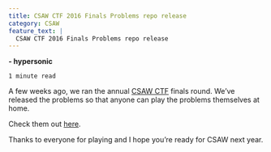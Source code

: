 ```yaml
---
title: CSAW CTF 2016 Finals Problems repo release
category: CSAW
feature_text: |
  CSAW CTF 2016 Finals Problems repo release
---
```




<div class="post-header mb2">
  
  <span class="post-meta"><b> - hypersonic</b></span><br>
  <span class="post-meta small">
  
    1 minute read
  
  </span>
</div>

<article class="post-content">
  <p>A few weeks ago, we ran the annual <a href="https://ctf.csaw.io">CSAW CTF</a> finals round. We’ve released the problems so that anyone can play the problems themselves at home.</p>

<p>Check them out <a href="https://github.com/isislab/CSAW-CTF-2016-Finals">here</a>.</p>

<p>Thanks to everyone for playing and I hope you’re ready for CSAW next year.</p>

</article>